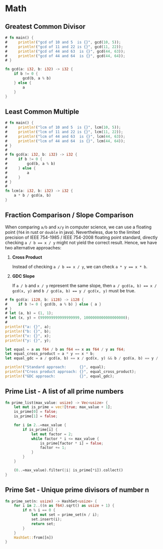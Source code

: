 # Math

## Greatest Common Divisor

```rust
# fn main() {
#     println!("gcd of 10 and 5  is {}", gcd(10, 5));
#     println!("gcd of 11 and 22 is {}", gcd(11, 22));
#     println!("gcd of 44 and 63  is {}", gcd(44, 63));
#     println!("gcd of 44 and 64  is {}", gcd(44, 64));
# }

fn gcd(a: i32, b: i32) -> i32 {
    if b != 0 {
        gcd(b, a % b)
    } else {
        a
    }
}
```

## Least Common Multiple

```rust
# fn main() {
#     println!("lcm of 10 and 5  is {}", lcm(10, 5));
#     println!("lcm of 11 and 22 is {}", lcm(11, 22));
#     println!("lcm of 44 and 63  is {}", lcm(44, 63));
#     println!("lcm of 44 and 64  is {}", lcm(44, 64));
# }
#
# fn gcd(a: i32, b: i32) -> i32 {
#     if b != 0 {
#         gcd(b, a % b)
#     } else {
#         a
#     }
# }
#
fn lcm(a: i32, b: i32) -> i32 {
    a * b / gcd(a, b)
}
```

## Fraction Comparison / Slope Comparison

When comparing `a/b` and `x/y` in computer science, we can use a floating point (`f64` in rust or `double` in java). Nevertheless, due to the limited precision of IEEE 754-1985 / IEEE 754-2008 floating point standard, directly checking `a / b == x / y` might not yield the correct result. Hence, we have two alternative approaches:

1. **Cross Product**

    Instead of checking `a / b == x / y`, we can check `a * y == x * b`.

2. **GDC Slope**

    If `a / b` and `x / y` represent the same slope, then `a / gcd(a, b) == x / gcd(x, y)` and `b / gcd(a, b) == y / gcd(x, y)` must be true.

```rust
# fn gcd(a: i128, b: i128) -> i128 {
#     if b != 0 { gcd(b, a % b) } else { a }
# }
# let (a, b) = (1, 1);
# let (x, y) = (999999999999999999, 1000000000000000000);
#
println!("a: {}", a);
println!("b: {}", b);
println!("x: {}", x);
println!("y: {}", y);

let equal = a as f64 / b as f64 == x as f64 / y as f64;
let equal_cross_product = a * y == x * b;
let equal_gdc = a / gcd(a, b) == x / gcd(x, y) && b / gcd(a, b) == y / gcd(x, y);

println!("Standard approach:      {}", equal);
println!("Cross product approach: {}", equal_cross_product);
println!("GDC approach:           {}", equal_gdc);
```

## Prime List - A list of all prime numbers

```rust
fn prime_list(max_value: usize) -> Vec<usize> {
    let mut is_prime = vec![true; max_value + 1];
    is_prime[0] = false;
    is_prime[1] = false;

    for i in 2..=max_value {
        if is_prime[i] {
            let mut factor = 2;
            while factor * i <= max_value {
                is_prime[factor * i] = false;
                factor += 1;
            }
        }
    }

    (0..=max_value).filter(|i| is_prime[*i]).collect()
}

```

## Prime Set - Unique prime divisors of number n

```rust
fn prime_set(n: usize) -> HashSet<usize> {
    for i in 2..((n as f64).sqrt() as usize + 1) {
        if n % i == 0 {
            let mut set = prime_set(n / i);
            set.insert(i);
            return set;
        }
    }
    HashSet::from([n])
}
```